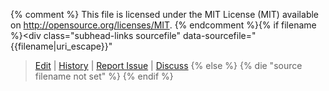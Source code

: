 {% comment %}
This file is licensed under the MIT License (MIT) available on
http://opensource.org/licenses/MIT.
{% endcomment %}{% if filename %}<div class="subhead-links sourcefile" data-sourcefile="{{filename|uri_escape}}"
><a href="{{ site.github_url }}/edit/master/{{filename|uri_escape}}">Edit</a>
| <a href="{{ site.github_url }}/commits/master/{{filename|uri_escape}}">History</a>
| <a href="{{ site.github_url }}/issues/new?body=Source%20File%3A%20{{filename|uri_escape}}%0A%0A">Report Issue</a>
| <a href="https://www.dash.org/forum/">Discuss</a></div>
{% else %}
{% die "source filename not set" %}
{% endif %}
